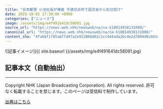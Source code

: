 ```yaml
---
title: "日本郵便 小池社長が陳謝 不適切点呼で国交省から処分受け"
date: 2025-10-01 17:39:00 +0900
categories: ["ニュース"]
image: /assets/img/e4f491641dc58091.jpg
source_url: "https://news.web.nhk/newsweb/na/na-k10014938131000/"
canonical_url: "https://news.web.nhk/newsweb/na/na-k10014938131000/"
content_sha: "4fa6bf1f85a6ffd47a2e912800d82c1cc444ada2bc4e2d7804d0cb01cfbc78f6"
---
```


![記事イメージ]({{ site.baseurl }}/assets/img/e4f491641dc58091.jpg)

## 記事本文（自動抽出）
<div><div class="_13tndsj2"><nav aria-label="フッターサイトナビゲーション" class="_13tndsj4"></nav><hr class="esl7kn2s esl7kn1l esl7kn1n _14xli2ae"><p class="esl7kn2s esl7kn1m esl7kn1o _1yvk0f68 _1lugom81">Copyright NHK (Japan Broadcasting Corporation). All rights reserved. 許可なく転載することを禁じます。このページは受信料で制作しています。</p></div></div>

[出典はこちら](https://news.web.nhk/newsweb/na/na-k10014938131000/)
